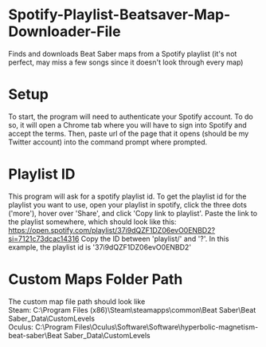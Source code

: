 # Spotify-Playlist-Beatsaver-Map-Downloader-File
Finds and downloads Beat Saber maps from a Spotify playlist
(it's not perfect, may miss a few songs since it doesn't look through every map)

# Setup
To start, the program will need to authenticate your Spotify
account. To do so, it will open a Chrome tab where you
will have to sign into Spotify and accept the terms.
Then, paste url of the page that it opens (should be my
Twitter account) into the command prompt where prompted.

# Playlist ID
This program will ask for a spotify playlist id.
To get the playlist id for the playlist you want to use,
open your playlist in spotify, click the three dots ('more'),
hover over 'Share', and click 'Copy link to playlist'.
Paste the link to the playlist somewhere, which should look like this:
https://open.spotify.com/playlist/37i9dQZF1DZ06evO0ENBD2?si=7121c73dcac14316
Copy the ID between 'playlist/' and '?'. In this example, the
playlist id is '37i9dQZF1DZ06evO0ENBD2'

# Custom Maps Folder Path
The custom map file path should look like                       
Steam: C:\Program Files (x86)\Steam\steamapps\common\Beat Saber\Beat Saber_Data\CustomLevels              
Oculus: C:\Program Files\Oculus\Software\Software\hyperbolic-magnetism-beat-saber\Beat Saber_Data\CustomLevels
